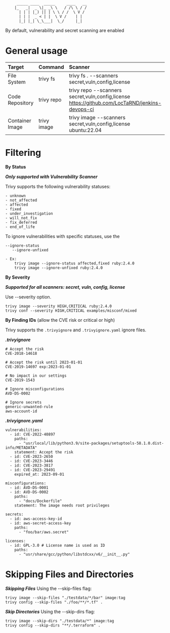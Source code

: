 		 _____ ____  _____     ____   __
		|_   _|  _ \|_ _\ \   / /\ \ / /
		  | | | |_) || | \ \ / /  \ V / 
		  | | |  _ < | |  \ V /    | |  
		  |_| |_| \_\___|  \_/     |_|  


By default, vulnerability and secret scanning are enabled

# General usage

| Target  | Command  | Scanner |
| :------------ |:---------------| :-----|
| File System     | trivy fs | trivy fs . --scanners secret,vuln,config,license |
| Code Repository     | trivy repo        |   trivy repo --scanners secret,vuln,config,license https://github.com/LocTaRND/jenkins-devops-ci |
| Container Image | trivy image        |    trivy image --scanners secret,vuln,config,license ubuntu:22.04 |

# Filtering

**By Status**

_**Only supported with Vulnerability Scanner**_

Trivy supports the following vulnerability statuses:

```
- unknown
- not_affected
- affected
- fixed
- under_investigation
- will_not_fix
- fix_deferred
- end_of_life
```

To ignore vulnerabilities with specific statuses, use the

	--ignore-status
 	   --ignore-unfixed
     
	- Ex:
		trivy image --ignore-status affected,fixed ruby:2.4.0
  		trivy image --ignore-unfixed ruby:2.4.0

**By Severity**

_**Supported for all scanners: secret, vuln, config, license**_

Use --severity option.

	trivy image --severity HIGH,CRITICAL ruby:2.4.0
	trivy conf --severity HIGH,CRITICAL examples/misconf/mixed

**By Finding IDs** (allow the CVE risk or critical or high)

Trivy supports the ```.trivyignore``` and ```.trivyignore.yaml``` ignore files.

_**.trivyignore**_

```
# Accept the risk
CVE-2018-14618

# Accept the risk until 2023-01-01
CVE-2019-14697 exp:2023-01-01

# No impact in our settings
CVE-2019-1543

# Ignore misconfigurations
AVD-DS-0002

# Ignore secrets
generic-unwanted-rule
aws-account-id
```

_**.trivyignore.yaml**_

```
vulnerabilities:
  - id: CVE-2022-40897
    paths:
      - "usr/local/lib/python3.9/site-packages/setuptools-58.1.0.dist-info/METADATA"
    statement: Accept the risk
  - id: CVE-2023-2650
  - id: CVE-2023-3446
  - id: CVE-2023-3817
  - id: CVE-2023-29491
    expired_at: 2023-09-01

misconfigurations:
  - id: AVD-DS-0001
  - id: AVD-DS-0002
    paths:
      - "docs/Dockerfile"
    statement: The image needs root privileges

secrets:
  - id: aws-access-key-id
  - id: aws-secret-access-key
    paths:
      - "foo/bar/aws.secret"

licenses:
  - id: GPL-3.0 # License name is used as ID
    paths:
      - "usr/share/gcc/python/libstdcxx/v6/__init__.py"
```

# Skipping Files and Directories

_**Skipping Files**_
Using the --skip-files flag:

	trivy image --skip-files "./testdata/*/bar" image:tag
 	trivy config --skip-files "./foo/**/*.tf" .

_**Skip Directories**_
Using the --skip-dirs flag:

	trivy image --skip-dirs "./testdata/*" image:tag
 	trivy config --skip-dirs "**/.terraform" .

